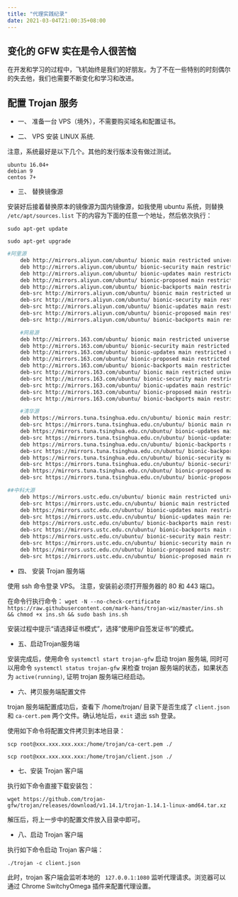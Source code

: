 ```yaml
---
title: "代理实践纪录"
date: 2021-03-04T21:00:35+08:00
---
```


## 变化的 GFW 实在是令人很苦恼

在开发和学习的过程中，飞机始终是我们的好朋友。为了不在一些特别的时刻偶尔的失去他，我们也需要不断变化和学习和改进。


## 配置 Trojan 服务

* 一、 准备一台 VPS（境外），不需要购买域名和配置证书。

* 二、 VPS 安装 LINUX 系统.

注意，系统最好是以下几个。其他的发行版本没有做过测试。

    ubuntu 16.04+
    debian 9
    centos 7+

* 三、 替换镜像源

安装好后接着替换原本的镜像源为国内镜像源，如我使用 ubuntu 系统，则替换 `/etc/apt/sources.list` 下的内容为下面的任意一个地址，然后依次执行：

`sudo apt-get update`

`sudo apt-get upgrade`

```bash
#阿里源
    deb http://mirrors.aliyun.com/ubuntu/ bionic main restricted universe multiverse
    deb http://mirrors.aliyun.com/ubuntu/ bionic-security main restricted universe multiverse
    deb http://mirrors.aliyun.com/ubuntu/ bionic-updates main restricted universe multiverse
    deb http://mirrors.aliyun.com/ubuntu/ bionic-proposed main restricted universe multiverse
    deb http://mirrors.aliyun.com/ubuntu/ bionic-backports main restricted universe multiverse
    deb-src http://mirrors.aliyun.com/ubuntu/ bionic main restricted universe multiverse
    deb-src http://mirrors.aliyun.com/ubuntu/ bionic-security main restricted universe multiverse
    deb-src http://mirrors.aliyun.com/ubuntu/ bionic-updates main restricted universe multiverse
    deb-src http://mirrors.aliyun.com/ubuntu/ bionic-proposed main restricted universe multiverse
    deb-src http://mirrors.aliyun.com/ubuntu/ bionic-backports main restricted universe multiverse
```

```bash
    #网易源
    deb http://mirrors.163.com/ubuntu/ bionic main restricted universe multiverse
    deb http://mirrors.163.com/ubuntu/ bionic-security main restricted universe multiverse
    deb http://mirrors.163.com/ubuntu/ bionic-updates main restricted universe multiverse
    deb http://mirrors.163.com/ubuntu/ bionic-proposed main restricted universe multiverse
    deb http://mirrors.163.com/ubuntu/ bionic-backports main restricted universe multiverse
    deb-src http://mirrors.163.com/ubuntu/ bionic main restricted universe multiverse
    deb-src http://mirrors.163.com/ubuntu/ bionic-security main restricted universe multiverse
    deb-src http://mirrors.163.com/ubuntu/ bionic-updates main restricted universe multiverse
    deb-src http://mirrors.163.com/ubuntu/ bionic-proposed main restricted universe multiverse
    deb-src http://mirrors.163.com/ubuntu/ bionic-backports main restricted universe multiverse
```

```bash
    #清华源
    deb https://mirrors.tuna.tsinghua.edu.cn/ubuntu/ bionic main restricted universe multiverse
    deb-src https://mirrors.tuna.tsinghua.edu.cn/ubuntu/ bionic main restricted universe multiverse
    deb https://mirrors.tuna.tsinghua.edu.cn/ubuntu/ bionic-updates main restricted universe multiverse
    deb-src https://mirrors.tuna.tsinghua.edu.cn/ubuntu/ bionic-updates main restricted universe multiverse
    deb https://mirrors.tuna.tsinghua.edu.cn/ubuntu/ bionic-backports main restricted universe multiverse
    deb-src https://mirrors.tuna.tsinghua.edu.cn/ubuntu/ bionic-backports main restricted universe multiverse
    deb https://mirrors.tuna.tsinghua.edu.cn/ubuntu/ bionic-security main restricted universe multiverse
    deb-src https://mirrors.tuna.tsinghua.edu.cn/ubuntu/ bionic-security main restricted universe multiverse
    deb https://mirrors.tuna.tsinghua.edu.cn/ubuntu/ bionic-proposed main restricted universe multiverse
    deb-src https://mirrors.tuna.tsinghua.edu.cn/ubuntu/ bionic-proposed main restricted universe multiverse
```

```bash
##中科大源
    deb https://mirrors.ustc.edu.cn/ubuntu/ bionic main restricted universe multiverse
    deb-src https://mirrors.ustc.edu.cn/ubuntu/ bionic main restricted universe multiverse
    deb https://mirrors.ustc.edu.cn/ubuntu/ bionic-updates main restricted universe multiverse
    deb-src https://mirrors.ustc.edu.cn/ubuntu/ bionic-updates main restricted universe multiverse
    deb https://mirrors.ustc.edu.cn/ubuntu/ bionic-backports main restricted universe multiverse
    deb-src https://mirrors.ustc.edu.cn/ubuntu/ bionic-backports main restricted universe multiverse
    deb https://mirrors.ustc.edu.cn/ubuntu/ bionic-security main restricted universe multiverse
    deb-src https://mirrors.ustc.edu.cn/ubuntu/ bionic-security main restricted universe multiverse
    deb https://mirrors.ustc.edu.cn/ubuntu/ bionic-proposed main restricted universe multiverse
    deb-src https://mirrors.ustc.edu.cn/ubuntu/ bionic-proposed main restricted universe multiverse
```
* 四、 安装 Trojan 服务端

使用 ssh 命令登录 VPS。 注意，安装前必须打开服务器的 80 和 443 端口。

在命令行执行命令： `wget -N --no-check-certificate https://raw.githubusercontent.com/mark-hans/trojan-wiz/master/ins.sh && chmod +x ins.sh && sudo bash ins.sh`

安装过程中提示“请选择证书模式”，选择”使用IP自签发证书”的模式。

* 五、启动Trojan服务端

安装完成后，使用命令 `systemctl start trojan-gfw` 启动 trojan 服务端, 同时可以用命令 `systemctl status trojan-gfw` 来检查 trojan 服务端的状态，如果状态为 `active(running)`, 证明 trojan 服务端已经启动。

* 六、拷贝服务端配置文件

trojan 服务端配置成功后，查看下 /home/trojan/ 目录下是否生成了 `client.json` 和 `ca-cert.pem` 两个文件。确认地址后，`exit` 退出 ssh 登录。

使用如下命令将配置文件拷贝到本地目录：

```shell
scp root@xxx.xxx.xxx.xxx:/home/trojan/ca-cert.pem ./

scp root@xxx.xxx.xxx.xxx:/home/trojan/client.json ./
```

* 七、安装 Trojan 客户端

执行如下命令直接下载安装包：

`wget https://github.com/trojan-gfw/trojan/releases/download/v1.14.1/trojan-1.14.1-linux-amd64.tar.xz`

解压后，将上一步中的配置文件放入目录中即可。

* 八、启动 Trojan 客户端

执行如下命令启动 Trojan 客户端：

`./trojan -c client.json `

此时，trojan 客户端会监听本地的 ` 127.0.0.1:1080` 监听代理请求。浏览器可以通过 Chrome SwitchyOmega 插件来配置代理设置。
